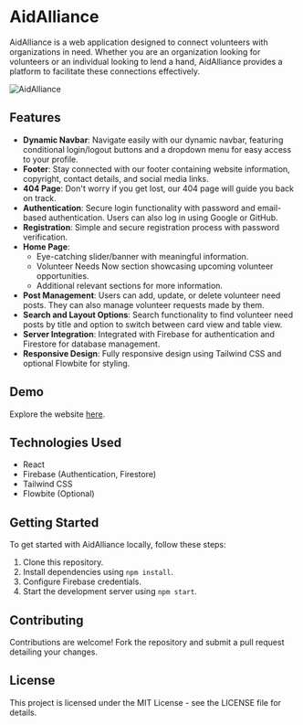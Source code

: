 # AidAlliance

AidAlliance is a web application designed to connect volunteers with organizations in need. Whether you are an organization looking for volunteers or an individual looking to lend a hand, AidAlliance provides a platform to facilitate these connections effectively.

![AidAlliance](https://i.ibb.co/PmpGsm2/360-F-272398712-z28-EMWLb-M9-Y8zojg51t-LZo4-D8-Ju3-R7-EG-1.jpg)

## Features

- **Dynamic Navbar**: Navigate easily with our dynamic navbar, featuring conditional login/logout buttons and a dropdown menu for easy access to your profile.
- **Footer**: Stay connected with our footer containing website information, copyright, contact details, and social media links.
- **404 Page**: Don't worry if you get lost, our 404 page will guide you back on track.
- **Authentication**: Secure login functionality with password and email-based authentication. Users can also log in using Google or GitHub.
- **Registration**: Simple and secure registration process with password verification.
- **Home Page**:
  - Eye-catching slider/banner with meaningful information.
  - Volunteer Needs Now section showcasing upcoming volunteer opportunities.
  - Additional relevant sections for more information.
- **Post Management**: Users can add, update, or delete volunteer need posts. They can also manage volunteer requests made by them.
- **Search and Layout Options**: Search functionality to find volunteer need posts by title and option to switch between card view and table view.
- **Server Integration**: Integrated with Firebase for authentication and Firestore for database management.
- **Responsive Design**: Fully responsive design using Tailwind CSS and optional Flowbite for styling.

## Demo

Explore the website [here](https://volunteer-e5e10.web.app/).

## Technologies Used

- React
- Firebase (Authentication, Firestore)
- Tailwind CSS
- Flowbite (Optional)

## Getting Started

To get started with AidAlliance locally, follow these steps:

1. Clone this repository.
2. Install dependencies using `npm install`.
3. Configure Firebase credentials.
4. Start the development server using `npm start`.

## Contributing

Contributions are welcome! Fork the repository and submit a pull request detailing your changes.

## License

This project is licensed under the MIT License - see the LICENSE file for details.

